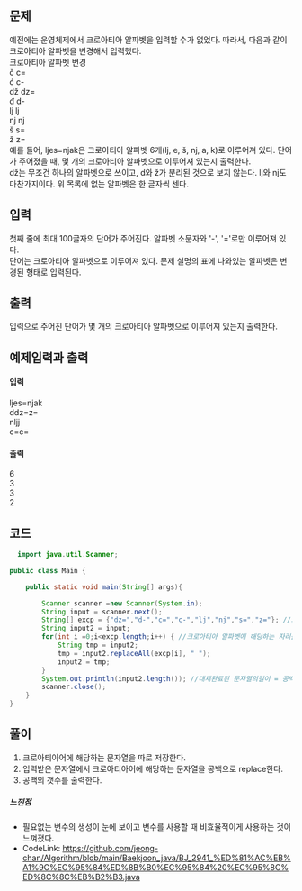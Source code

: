 ## 문제<br>
예전에는 운영체제에서 크로아티아 알파벳을 입력할 수가 없었다. 따라서, 다음과 같이 크로아티아 알파벳을 변경해서 입력했다.<br>
크로아티아 알파벳	변경<br>
č	c=<br>
ć	c-<br>
dž	dz=<br>
đ	d-<br>
lj	lj<br>
nj	nj<br>
š	s=<br>
ž	z=<br>
예를 들어, ljes=njak은 크로아티아 알파벳 6개(lj, e, š, nj, a, k)로 이루어져 있다. 단어가 주어졌을 때, 몇 개의 크로아티아 알파벳으로 이루어져 있는지 출력한다.<br>
dž는 무조건 하나의 알파벳으로 쓰이고, d와 ž가 분리된 것으로 보지 않는다. lj와 nj도 마찬가지이다. 위 목록에 없는 알파벳은 한 글자씩 센다.<br> 

## 입력<br>
첫째 줄에 최대 100글자의 단어가 주어진다. 알파벳 소문자와 '-', '='로만 이루어져 있다.<br>
단어는 크로아티아 알파벳으로 이루어져 있다. 문제 설명의 표에 나와있는 알파벳은 변경된 형태로 입력된다.<br>

## 출력<br>
입력으로 주어진 단어가 몇 개의 크로아티아 알파벳으로 이루어져 있는지 출력한다.<br>

## 예제입력과 출력<br>
#### 입력<br>
ljes=njak<br>
ddz=z=<br>
nljj<br>
c=c=<br>
#### 출력<br>
6<br>
3<br>
3<br>
2<br>
## 코드
```java
  import java.util.Scanner;

public class Main {

	public static void main(String[] args){

		Scanner scanner =new Scanner(System.in);
		String input = scanner.next();
		String[] excp = {"dz=","d-","c=","c-","lj","nj","s=","z="}; //크로아티아 알파벳을 담는 배열 생성
		String input2 = input;
		for(int i =0;i<excp.length;i++) { //크로아티아 알파벳에 해당하는 자리를 공백으로 대체
			String tmp = input2;
			tmp = input2.replaceAll(excp[i], " ");
			input2 = tmp;
		}
		System.out.println(input2.length()); //대체완료된 문자열의길이 = 공백의 갯수 = 크로아티아 알파벳의 갯수
		scanner.close();
	}
}
  ```
  ## 풀이<br>
  1. 크로아티아어에 해당하는 문자열을 따로 저장한다.
  2. 입력받은 문자열에서 크로아티아어에 해당하는 문자열을 공백으로 replace한다.
  3. 공백의 갯수를 출력한다.
  
  ##### 느낀점<br>
  - 필요없는 변수의 생성이 눈에 보이고 변수를 사용할 때 비효율적이게 사용하는 것이 느껴졌다.
  - CodeLink: <https://github.com/jeong-chan/Algorithm/blob/main/Baekjoon_java/BJ_2941_%ED%81%AC%EB%A1%9C%EC%95%84%ED%8B%B0%EC%95%84%20%EC%95%8C%ED%8C%8C%EB%B2%B3.java>
